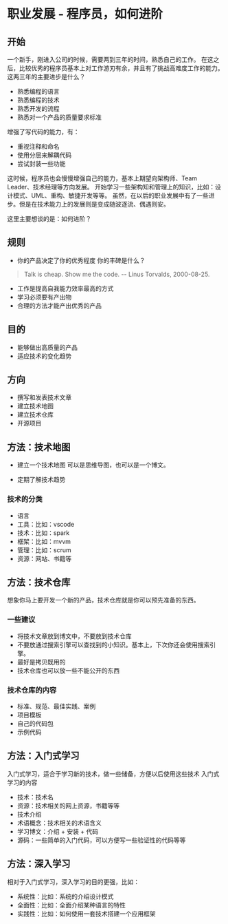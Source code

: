 # 职业发展 - 程序员，如何进阶

## 开始
一个新手，刚进入公司的时候，需要两到三年的时间，熟悉自己的工作。
在这之后，比较优秀的程序员基本上对工作游刃有余，并且有了挑战高难度工作的能力。
这两三年的主要进步是什么？
- 熟悉编程的语言
- 熟悉编程的技术
- 熟悉开发的流程
- 熟悉对一个产品的质量要求标准

增强了写代码的能力，有：
- 重视注释和命名
- 使用分层来解耦代码
- 尝试封装一些功能

这时候，程序员也会慢慢增强自己的能力，基本上期望向架构师、Team Leader、技术经理等方向发展。
开始学习一些架构知和管理上的知识，比如：设计模式、UML、重构、敏捷开发等等。
虽然，在以后的职业发展中有了一些进步。但是在技术能力上的发展则是变成随波逐流、偶遇则安。

这里主要想谈的是：如何进阶？

## 规则
- 你的产品决定了你的优秀程度
	你的丰碑是什么？
> Talk is cheap. Show me the code.
> -- Linus Torvalds, 2000-08-25.

- 工作是提高自我能力效率最高的方式
- 学习必须要有产出物
- 合理的方法才能产出优秀的产品

## 目的
- 能够做出高质量的产品
- 适应技术的变化趋势

## 方向
- 撰写和发表技术文章
- 建立技术地图
- 建立技术仓库
- 开源项目

## 方法：技术地图
- 建立一个技术地图
  可以是思维导图，也可以是一个博文。
  
- 定期了解技术趋势
### 技术的分类
- 语言
- 工具：比如：vscode
- 技术：比如：spark
- 框架：比如：mvvm
- 管理：比如：scrum
- 资源：网站、书籍等

## 方法：技术仓库
想象你马上要开发一个新的产品，技术仓库就是你可以预先准备的东西。

### 一些建议
- 将技术文章放到博文中，不要放到技术仓库
- 不要放通过搜索引擎可以查找到的小知识。基本上，下次你还会使用搜索引擎。
- 最好是拷贝既用的
- 技术仓库也可以放一些不能公开的东西

### 技术仓库的内容
- 标准、规范、最佳实践、案例
- 项目模板
- 自己的代码包
- 示例代码

## 方法：入门式学习
入门式学习，适合于学习新的技术，做一些储备，方便以后使用这些技术
入门式学习的内容
- 技术：技术名
- 资源：技术相关的网上资源，书籍等等
- 技术介绍
- 术语概念：技术相关的术语含义
- 学习博文：介绍 + 安装 + 代码
- 源码：一些简单的入门代码，可以方便写一些验证性的代码等等

## 方法：深入学习
相对于入门式学习，深入学习的目的更强，比如：
- 系统性：比如：系统的介绍设计模式
- 全面性：比如：全面介绍某种语言的特性
- 实践性：比如：如何使用一套技术搭建一个应用框架
